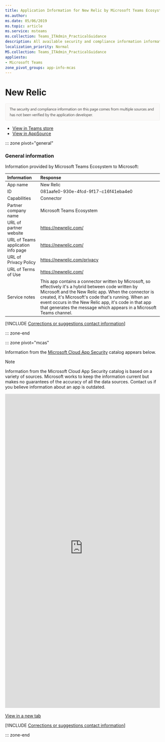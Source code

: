 ```yaml
---
title: Application Information for New Relic by Microsoft Teams Ecosystem
ms.author: 
ms.date: 05/06/2019
ms.topic: article
ms.service: msteams
ms.collection: Teams_ITAdmin_PracticalGuidance
description: All available security and compliance information information for New Relic, its data handling policies, its Microsoft Cloud App Security app catalog information, and security/compliance information in the CSA STAR registry.
localization_priority: Normal
MS.collection: Teams_ITAdmin_PracticalGuidance
appliesto:
- Microsoft Teams
zone_pivot_groups: app-info-mcas
---
```

# New Relic

<p></p><img alt="Non-attested image" src="./images/unattested.png" width="650"/>

* <a href="https://teams.microsoft.com/l/app/081aafe0-930e-4fcd-9f17-c16f41eba4e0" target="_blank">View in Teams store</a>
* <a href="https://appsource.microsoft.com/en-us/product/office/WA104381573" target="_blank">View in AppSource</a>

::: zone pivot="general"

### General information

Information provided by Microsoft Teams Ecosystem to Microsoft:

| **Information** | **Response** |
|:----------------|:-------------|
| App name | New Relic |
| ID | 081aafe0-930e-4fcd-9f17-c16f41eba4e0 |
| Capabilities | Connector |
| Partner company name | Microsoft Teams Ecosystem |
| URL of partner website | <https://newrelic.com/> |
| URL of Teams application info page | <https://newrelic.com/> |
| URL of Privacy Policy | <https://newrelic.com/privacy> |
| URL of Terms of Use | <https://newrelic.com/> |
| Service notes | This app contains a connector written by Microsoft, so effectively it&#x27;s a hybrid between code written by Microsoft and the New Relic app. When the connector is created, it&#x27;s Microsoft&#x27;s code that&#x27;s running. When an event occurs in the New Relic app, it&#x27;s code in that app that generates the message which appears in a Microsoft Teams channel. |

 [!INCLUDE [Corrections or suggestions contact information](./includes/corrections-or-suggestions.md)]

::: zone-end


::: zone pivot="mcas"

Information from the [Microsoft Cloud App Security](https://www.microsoft.com/en-us/enterprise-mobility-security/cloud-app-security) catalog appears below.

> [!NOTE]
> Information from the Microsoft Cloud App Security catalog is based on a variety of sources. Microsoft works to keep the information current but makes no guarantees of the accuracy of all the data sources. Contact us if you believe information about an app is outdated.

<iframe height='1020' title='Microsoft Cloud App Security Information' src='https://3ca685143b5b46b4b0e5266dadf2e97c.codepen.website/#/dashboard/10012' frameborder='no'  style='width: 100%;'></iframe>

<a href="https://3ca685143b5b46b4b0e5266dadf2e97c.codepen.website/#/dashboard/10012" target="_blank">View in a new tab</a>

[!INCLUDE [Corrections or suggestions contact information](./includes/corrections-or-suggestions.md)]

::: zone-end

